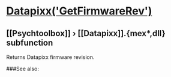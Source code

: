 # [Datapixx('GetFirmwareRev')](Datapixx-GetFirmwareRev) 
## [[Psychtoolbox]] &#8250; [[Datapixx]].{mex*,dll} subfunction


Returns Datapixx firmware revision.  
  


###See also:

